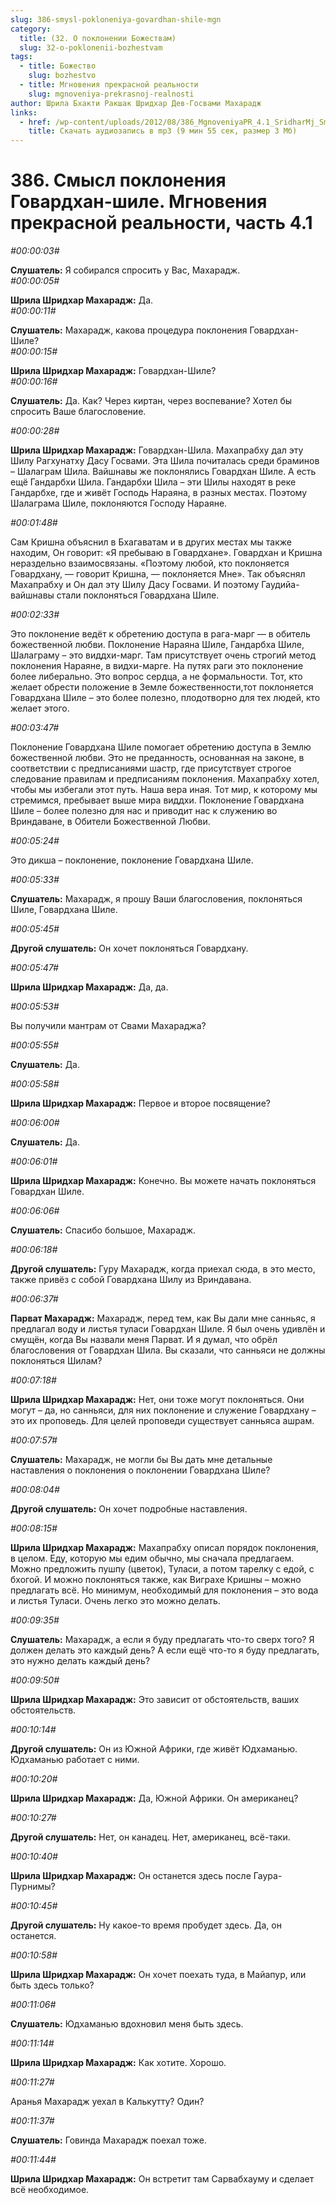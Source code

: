 ```yaml
---
slug: 386-smysl-pokloneniya-govardhan-shile-mgn
category:
  title: (32. О поклонении Божествам)
  slug: 32-o-poklonenii-bozhestvam
tags:
  - title: Божество
    slug: bozhestvo
  - title: Мгновения прекрасной реальности
    slug: mgnoveniya-prekrasnoj-realnosti
author: Шрила Бхакти Ракшак Шридхар Дев-Госвами Махарадж
links:
  - href: /wp-content/uploads/2012/08/386_MgnoveniyaPR_4.1_SridharMj_Smysl_pokloneniya_Govardhan-shile.mp3
    title: Скачать аудиозапись в mp3 (9 мин 55 сек, размер 3 Мб)
---
```


# 386. Смысл поклонения Говардхан-шиле. Мгновения прекрасной реальности, часть 4.1

*#00:00:03#*

**Слушатель:** Я собирался спросить у Вас, Махарадж.\
*#00:00:05#*

**Шрила Шридхар Махарадж:** Да.\
*#00:00:11#*

**Слушатель:** Махарадж, какова процедура поклонения Говардхан-Шиле?\
*#00:00:15#*

**Шрила Шридхар Махарадж:** Говардхан-Шиле?\
*#00:00:16#*

**Слушатель:** Да. Как? Через киртан, через воспевание? Хотел бы спросить Ваше благословение.

*#00:00:28#*

**Шрила Шридхар Махарадж:** Говардхан-Шила. Махапрабху дал эту Шилу Рагхунатху Дасу Госвами. Эта Шила почиталась среди браминов – Шалаграм Шила. Вайшнавы же поклонялись Говардхан Шиле. А есть ещё Гандарбхи Шила. Гандарбхи Шила – эти Шилы находят в реке Гандарбхе, где и живёт Господь Нараяна, в разных местах. Поэтому Шалаграма Шиле, поклоняются Господу Нараяне.

*#00:01:48#*

Сам Кришна объяснил в Бхагаватам и в других местах мы также находим, Он говорит: «Я пребываю в Говардхане». Говардхан и Кришна нераздельно взаимосвязаны. «Поэтому любой, кто поклоняется Говардхану, — говорит Кришна, — поклоняется Мне». Так объяснял Махапрабху и Он дал эту Шилу Дасу Госвами. И поэтому Гаудийа-вайшнавы стали поклоняться Говардхана Шиле.

*#00:02:33#*

Это поклонение ведёт к обретению доступа в рага-марг — в обитель божественной любви. Поклонение Нараяна Шиле, Гандарбха Шиле, Шалаграму – это виддхи-марг. Там присутствует очень строгий метод поклонения Нараяне, в видхи-марге. На путях раги это поклонение более либерально. Это вопрос сердца, а не формальности. Тот, кто желает обрести положение в Земле божественности,тот поклоняется Говардхана Шиле – это более полезно, плодотворно для тех людей, кто желает этого.

*#00:03:47#*

Поклонение Говардхана Шиле помогает обретению доступа в Землю божественной любви. Это не преданность, основанная на законе, в соответствии с предписаниями шастр, где присутствует строгое следование правилам и предписаниям поклонения. Махапрабху хотел, чтобы мы избегали этот путь. Наша вера иная. Тот мир, к которому мы стремимся, пребывает выше мира виддхи. Поклонение Говардхана Шиле – более полезно для нас и приводит нас к служению во Вриндаване, в Обители Божественной Любви.

*#00:05:24#*

Это дикша – поклонение, поклонение Говардхана Шиле.

*#00:05:33#*

**Слушатель:** Махарадж, я прошу Ваши благословения, поклоняться Шиле, Говардхана Шиле.

*#00:05:45#*

**Другой слушатель:** Он хочет поклоняться Говардхану.

*#00:05:47#*

**Шрила Шридхар Махарадж:** Да, да.

*#00:05:53#*

Вы получили мантрам от Свами Махараджа?

*#00:05:55#*

**Слушатель:** Да.

*#00:05:58#*

**Шрила Шридхар Махарадж:** Первое и второе посвящение?

*#00:06:00#*

**Слушатель:** Да.

*#00:06:01#*

**Шрила Шридхар Махарадж:** Конечно. Вы можете начать поклоняться Говардхан Шиле.

*#00:06:06#*

**Слушатель:** Спасибо большое, Махарадж.

*#00:06:18#*

**Другой слушатель:** Гуру Махарадж, когда приехал сюда, в это место, также привёз с собой Говардхана Шилу из Вриндавана.

*#00:06:37#*

**Парват Махарадж:** Махарадж, перед тем, как Вы дали мне санньяс, я предлагал воду и листья туласи Говардхан Шиле. Я был очень удивлён и смущён, когда Вы назвали меня Парват. И я думал, что обрёл благословения от Говардхан Шила. Вы сказали, что санньяси не должны поклоняться Шилам?

*#00:07:18#*

**Шрила Шридхар Махарадж:** Нет, они тоже могут поклоняться. Они могут – да, но санньяси, для них поклонение и служение Говардхану – это их проповедь. Для целей проповеди существует санньяса ашрам.

*#00:07:57#*

**Слушатель:** Махарадж, не могли бы Вы дать мне детальные наставления о поклонения о поклонении Говардхана Шиле?

*#00:08:04#*

**Другой слушатель:** Он хочет подробные наставления.

*#00:08:15#*

**Шрила Шридхар Махарадж:** Махапрабху описал порядок поклонения, в целом. Еду, которую мы едим обычно, мы сначала предлагаем. Можно предложить пушпу (цветок), Туласи, а потом тарелку с едой, с бхогой. И можно поклоняться также, как Виграхе Кришны – можно предлагать всё. Но минимум, необходимый для поклонения – это вода и листья Туласи. Очень легко это можно делать.

*#00:09:35#*

**Слушатель:** Махарадж, а если я буду предлагать что-то сверх того? Я должен делать это каждый день? А если ещё что-то я буду предлагать, это нужно делать каждый день?

*#00:09:50#*

**Шрила Шридхар Махарадж:** Это зависит от обстоятельств, ваших обстоятельств.

*#00:10:14#*

**Другой слушатель:** Он из Южной Африки, где живёт Юдхаманью. Юдхаманью работает с ними.

*#00:10:20#*

**Шрила Шридхар Махарадж:** Да, Южной Африки. Он американец?

*#00:10:27#*

**Другой слушатель:** Нет, он канадец. Нет, американец, всё-таки.

*#00:10:40#*

**Шрила Шридхар Махарадж:** Он останется здесь после Гаура-Пурнимы?

*#00:10:45#*

**Другой слушатель:** Ну какое-то время пробудет здесь. Да, он останется.

*#00:10:58#*

**Шрила Шридхар Махарадж:** Он хочет поехать туда, в Майапур, или быть здесь только?

*#00:11:06#*

**Слушатель:** Юдхаманью вдохновил меня быть здесь.

*#00:11:14#*

**Шрила Шридхар Махарадж:** Как хотите. Хорошо.

*#00:11:27#*

Аранья Махарадж уехал в Калькутту? Один?

*#00:11:37#*

**Слушатель:** Говинда Махарадж поехал тоже.

*#00:11:44#*

**Шрила Шридхар Махарадж:** Он встретит там Сарвабхауму и сделает всё необходимое.

